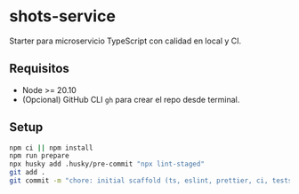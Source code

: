 # shots-service

Starter para microservicio TypeScript con calidad en local y CI.

## Requisitos

- Node >= 20.10
- (Opcional) GitHub CLI `gh` para crear el repo desde terminal.

## Setup

```bash
npm ci || npm install
npm run prepare
npx husky add .husky/pre-commit "npx lint-staged"
git add .
git commit -m "chore: initial scaffold (ts, eslint, prettier, ci, tests)"
```
